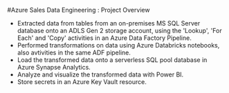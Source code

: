 #Azure Sales Data Engineering : Project Overview
- Extracted data from tables from an on-premises MS SQL Server database onto an ADLS Gen 2 storage account, using the 'Lookup', 'For Each' and 'Copy' activities in an Azure Data Factory Pipeline.
- Performed transformations on data using Azure Databricks notebooks, also avtivities in the same ADF pipeline.
- Load the transformed data onto a serverless SQL pool database in Azure Synapse Analytics.
- Analyze and visualize the transformed data with Power BI.
- Store secrets in an Azure Key Vault resource.
